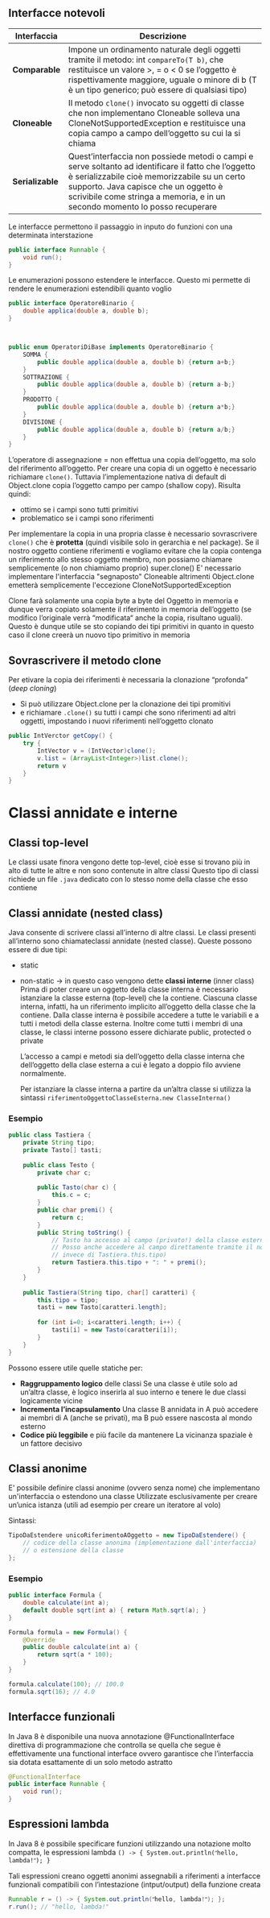 ## Interfacce notevoli

| Interfaccia      | Descrizione                                                                                                                                                                                                                                                                  |
| ---------------- | ---------------------------------------------------------------------------------------------------------------------------------------------------------------------------------------------------------------------------------------------------------------------------- |
| **Comparable**   | Impone un ordinamento naturale degli oggetti tramite il metodo: int `compareTo(T b)`, che restituisce un valore >, = o < 0 se l’oggetto è rispettivamente maggiore, uguale o minore di b (T è un tipo generico; può essere di qualsiasi tipo)                                |
| **Cloneable**    | Il metodo `clone()` invocato su oggetti di classe che non implementano Cloneable solleva una CloneNotSupportedException e restituisce una copia campo a campo dell’oggetto su cui la si chiama                                                                               |
| **Serializable** | Quest’interfaccia non possiede metodi o campi e serve soltanto ad identificare il fatto che l’oggetto è serializzabile cioè memorizzabile su un certo supporto. Java capisce che un oggetto è scrivibile come stringa a memoria, e in un secondo momento lo posso recuperare |

Le interfacce permettono il passaggio in inputo do funzioni con una determinata interstazione

```java
public interface Runnable {
	void run();
}
```

Le enumerazioni possono estendere le interfacce. Questo mi permette di rendere le enumerazioni estendibili quanto voglio

```java
public interface OperatoreBinario {
	double applica(double a, double b);
}



public enum OperatoriDiBase implements OperatoreBinario {
	SOMMA {
		public double applica(double a, double b) {return a+b;}
	}
	SOTTRAZIONE {
		public double applica(double a, double b) {return a-b;}
	}
	PRODOTTO {
		public double applica(double a, double b) {return a*b;}
	}
	DIVISIONE {
		public double applica(double a, double b) {return a/b;}
	}
}
```

L’operatore di assegnazione = non effettua una copia dell’oggetto, ma solo del riferimento all’oggetto. Per creare una copia di un oggetto è necessario richiamare `clone()`. Tuttavia l’implementazione nativa di default di Object.clone copia l’oggetto campo per campo (shallow copy). Risulta quindi:
- ottimo se i campi sono tutti primitivi
- problematico se i campi sono riferimenti

Per implementare la copia in una propria classe è necessario sovrascrivere `clone()` che è **protetta** (quindi visibile solo in gerarchia e nel package). Se il nostro oggetto contiene riferimenti e vogliamo evitare che la copia contenga un riferimento allo stesso oggetto membro, non possiamo chiamare semplicemente (o non chiamiamo proprio) super.clone()
E' necessario implementare l'interfaccia "segnaposto" Cloneable altrimenti Object.clone emetterà semplicemente l'eccezione CloneNotSupportedException

Clone farà solamente una copia byte a byte del Oggetto in memoria e dunque verra copiato solamente il riferimento in memoria dell’oggetto (se modifico l’originale verrà “modificata“ anche la copia, risultano uguali). Questo è dunque utile se sto copiando dei tipi primitivi in quanto in questo caso il clone creerà un nuovo tipo primitivo in memoria

## Sovrascrivere il metodo clone
Per etivare la copia dei riferimenti è necessaria la clonazione “profonda” (*deep cloning*)
- Si può utilizzare Object.clone per la clonazione dei tipi promitivi
- e richiamare `.clone()` su tutti i campi che sono riferimenti ad altri oggetti, impostando i nuovi riferimenti nell’oggetto clonato

```java
public IntVerctor getCopy() {
	try {
		IntVector v = (IntVector)clone();
		v.list = (ArrayList<Integer>)list.clone();
		return v
	}
}
```


# Classi annidate e interne
## Classi top-level
Le classi usate finora vengono dette top-level, cioè esse si trovano più in alto di tutte le altre e non sono contenute in altre classi
Questo tipo di classi richiede un file `.java` dedicato con lo stesso nome della classe che esso contiene
## Classi annidate (nested class)
Java consente di scrivere classi all’interno di altre classi. Le classi presenti all’interno sono chiamateclassi annidate (nested classe). Queste possono essere di due tipi:
- static
- non-static → in questo caso vengono dette **classi interne** (inner class)
	Prima di poter creare un oggetto della classe interna è necessario istanziare la classe esterna (top-level) che la contiene. Ciascuna classe interna, infatti, ha un riferimento implicito all’oggetto della classe che la contiene.
	Dalla classe interna è possibile accedere a tutte le variabili e a tutti i metodi della classe esterna. Inoltre come tutti i membri di una classe, le classi interne possono essere dichiarate public, protected o private
	
	L’accesso a campi e metodi sia dell’oggetto della classe interna che dell’oggetto della clase esterna a cui è legato a doppio filo avviene normalmente. 
	
	Per istanziare la classe interna a partire da un’altra classe si utilizza la sintassi
	`riferimentoOggettoClasseEsterna.new ClasseInterna()`

### Esempio
```java
public class Tastiera {
	private String tipo;
	private Tasto[] tasti;
	
	public class Testo {
		private char c;
		
		public Tasto(char c) {
			this.c = c;
		}
		public char premi() {
			return c;
		}
		public String toString() {
			// Tasto ha accesso al campo (privato!) della classe esterna
			// Posso anche accedere al campo direttamente tramite il nome (tipo,
			// invece di Tastiera.this.tipo)
			return Tastiera.this.tipo + ": " + premi();
		}
	}
	
	public Tastiera(String tipo, char[] caratteri) {
		this.tipo = tipo;
		tasti = new Tasto[caratteri.length];
		
		for (int i=0; i<caratteri.length; i++) {
			tasti[i] = new Tasto(caratteri[i]);
		}
	}
}
```

Possono essere utile quelle statiche per:
- **Raggruppamento logico** delle classi
	Se una classe è utile solo ad un’altra classe, è logico inserirla al suo interno e tenere le due classi logicamente vicine
- **Incrementa l’incapsulamento**
	Una classe B annidata in A può accedere ai membri di A (anche se privati), ma B può essere nascosta al mondo esterno
- **Codice più leggibile** e più facile da mantenere
	La vicinanza spaziale è un fattore decisivo

## Classi anonime
E' possibile definire classi anonime (ovvero senza nome) che implementano un'interfaccia o estendono una classe
Utilizzate esclusivamente per creare un’unica istanza (utili ad esempio per creare un iteratore al volo)

Sintassi:
```java
TipoDaEstendere unicoRiferimentoAOggetto = new TipoDaEstendere() {
	// codice della classe anonima (implementazione dall'interfaccia)
	// o estensione della classe
};
```

### Esempio
```java
public interface Formula {
	double calculate(int a);
	default double sqrt(int a) { return Math.sqrt(a); }
}
```

```java
Formula formula = new Formula() {
	@Override
	public double calculate(int a) {
		return sqrt(a * 100);
	}
}

formula.calculate(100); // 100.0
formula.sqrt(16); // 4.0
```

## Interfacce funzionali
In Java 8 è disponibile una nuova annotazione @FunctionalInterface direttiva di programmazione che controlla se quella che segue è effettivamente una functional interface ovvero garantisce che l’interfaccia sia dotata esattamente di un solo metodo astratto

```java
@FunctionalInterface
public interface Runnable {
	void run();
}
```

## Espressioni lambda
In Java 8 è possibile specificare funzioni utilizzando una notazione molto compatta, le espressioni lambda
`() -> { System.out.println(ʺhello, lambda!ʺ); }`

Tali espressioni creano oggetti anonimi assegnabili a riferimenti a interfacce funzionali compatibili con l’intestazione (intput/output) della funzione creata

```java
Runnable r = () -> { System.out.println(ʺhello, lambda!ʺ); };
r.run(); // "hello, lambda!"
```

